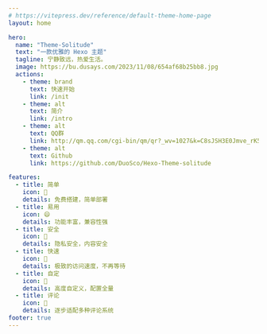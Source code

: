 ```yaml
---
# https://vitepress.dev/reference/default-theme-home-page
layout: home

hero:
  name: "Theme-Solitude"
  text: "一款优雅的 Hexo 主题"
  tagline: 宁静致远，热爱生活。
  image: https://bu.dusays.com/2023/11/08/654af68b25bb8.jpg
  actions:
    - theme: brand
      text: 快速开始
      link: /init
    - theme: alt
      text: 简介
      link: /intro
    - theme: alt
      text: QQ群
      link: http://qm.qq.com/cgi-bin/qm/qr?_wv=1027&k=C8sJSH3E0Jmve_rK5lJ8U-_SLnVWNmgi&authKey=xo6hDn%2Flw5i4QcJiILAzOTi3WB19l5lxAGaVul5HCJwGgVa%2Fhd2YTCz1BZ2Pug%2BW&noverify=0&group_code=773016811
    - theme: alt
      text: Github
      link: https://github.com/DuoSco/Hexo-Theme-solitude

features:
  - title: 简单
    icon: 🚀
    details: 免费搭建，简单部署
  - title: 易用
    icon: 😄
    details: 功能丰富，兼容性强
  - title: 安全
    icon: 🔐
    details: 隐私安全，内容安全
  - title: 快速
    icon: 🚄
    details: 极致的访问速度，不再等待
  - title: 自定
    icon: 🌈
    details: 高度自定义，配置全量
  - title: 评论
    icon: 💬
    details: 逐步适配多种评论系统
footer: true
---
```


